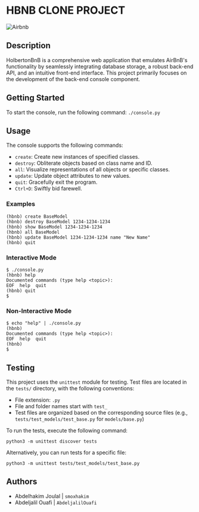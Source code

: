 # HBNB CLONE PROJECT
![Airbnb](https://cdn-eahjn.nitrocdn.com/ChEvwayTHZmZJUAdsUNMLXuXZdBprFoQ/assets/images/optimized/rev-82d6b35/www.spinxdigital.com/app/uploads/2022/11/image-airbnb.jpg)
## Description

HolbertonBnB is a comprehensive web application that emulates AirBnB's functionality by seamlessly integrating database storage, a robust back-end API, and an intuitive front-end interface. This project primarily focuses on the development of the back-end console component.

## Getting Started

To start the console, run the following command:
`./console.py`
## Usage

The console supports the following commands:

- `create`: Create new instances of specified classes.
- `destroy`: Obliterate objects based on class name and ID.
- `all`: Visualize representations of all objects or specific classes.
- `update`: Update object attributes to new values.
- `quit`: Gracefully exit the program.
- `Ctrl+D`: Swiftly bid farewell.

### Examples
```
(hbnb) create BaseModel
(hbnb) destroy BaseModel 1234-1234-1234
(hbnb) show BaseModel 1234-1234-1234
(hbnb) all BaseModel
(hbnb) update BaseModel 1234-1234-1234 name "New Name"
(hbnb) quit
```


### Interactive Mode
```
$ ./console.py
(hbnb) help
Documented commands (type help <topic>):
EOF  help  quit
(hbnb) quit
$
```
### Non-Interactive Mode
```
$ echo "help" | ./console.py
(hbnb)
Documented commands (type help <topic>):
EOF  help  quit
(hbnb)
$
```
## Testing

This project uses the `unittest` module for testing. Test files are located in the `tests/` directory, with the following conventions:

- File extension: `.py`
- File and folder names start with `test_`
- Test files are organized based on the corresponding source files (e.g., `tests/test_models/test_base.py` for `models/base.py`)

To run the tests, execute the following command:
```
python3 -m unittest discover tests
```
Alternatively, you can run tests for a specific file:
```
python3 -m unittest tests/test_models/test_base.py
```

## Authors

- Abdelhakim Joulal | `smoxhakim`
- Abdeljalil Ouafi  | `AbdeljalilOuafi`
